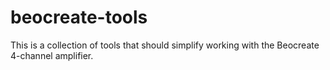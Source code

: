 # beocreate-tools

This is a collection of tools that should simplify working with the Beocreate 4-channel amplifier.
